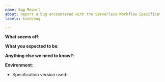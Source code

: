 ```yaml
---
name: Bug Report
about: Report a bug encountered with the Serverless Workflow Specification
labels: kind/bug

---
```


<!-- 
Sometimes can be hard to describe a "bug" in a specification. So, before opening a Bug Report, please consider opening a discussion using the "Discussions" tab. The community will be more than happy to clarify a concern you might have.

If you see a typo, spelling error, or formatting issue in our docs, please open a PR.
-->

**What seems off**:

**What you expected to be**:

**Anything else we need to know?**:

**Environment**:

- Specification version used:
